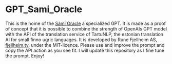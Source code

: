 # GPT_Sami_Oracle
This is the home of the [Sámi Oracle](https://chat.openai.com/g/g-vWjbN6qdJ-sami-oracle) a specialized GPT. It is made as a proof of concept that it is possible to combine the strength of OpenAIs GPT model with the API of the translation service of TartuNLP, the estonian translation AI for small finno ugric languages.
It is developed by Rune Fjellheim AS, [fjellheim.tv](https://fjellheim.tv), under the MIT-licence. Please use and improve the prompt and copy the API action as you see fit. I will update this repository as I fine tune the prompt.
Enjoy!
